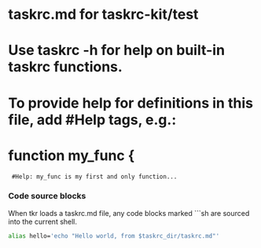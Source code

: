 # taskrc.md for taskrc-kit/test

#  Use taskrc -h for help on built-in taskrc functions.
#  To provide help for definitions in this file, add #Help tags, e.g.:
#    function my_func {
     #Help: my_func is my first and only function...

### Code source blocks
When tkr loads a taskrc.md file, any code blocks marked ```sh are sourced into the
current shell.

```sh
alias hello='echo "Hello world, from $taskrc_dir/taskrc.md"'
```




